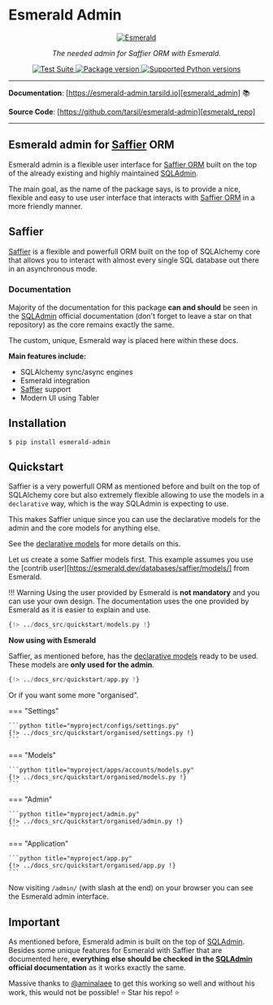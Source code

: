 # Esmerald Admin

<p align="center">
  <a href="https://esmerald-admin.tarsild.io"><img src="https://res.cloudinary.com/dymmond/image/upload/v1673619342/esmerald/img/logo-gr_z1ot8o.png" alt='Esmerald'></a>
</p>

<p align="center">
    <em>The needed admin for Saffier ORM with Esmerald.</em>
</p>

<p align="center">
<a href="https://github.com/tarsil/esmerald_admin/workflows/Test%20Suite/badge.svg?event=push&branch=main" target="_blank">
    <img src="https://github.com/tarsil/esmerald_admin/workflows/Test%20Suite/badge.svg?event=push&branch=main" alt="Test Suite">
</a>

<a href="https://pypi.org/project/esmerald_admin" target="_blank">
    <img src="https://img.shields.io/pypi/v/esmerald_admin?color=%2334D058&label=pypi%20package" alt="Package version">
</a>

<a href="https://pypi.org/project/esmerald_admin" target="_blank">
    <img src="https://img.shields.io/pypi/pyversions/esmerald_admin.svg?color=%2334D058" alt="Supported Python versions">
</a>
</p>

---

**Documentation**: [https://esmerald-admin.tarsild.io][esmerald_admin] 📚

**Source Code**: [https://github.com/tarsil/esmerald-admin][esmerald_repo]

---

## Esmerald admin for [Saffier][saffier] ORM

Esmerald admin is a flexible user interface for [Saffier ORM][saffier] built on the top of the
already existing and highly maintained [SQLAdmin][sqladmin].

The main goal, as the name of the package says, is to provide a nice, flexible and easy to use
user interface that interacts with [Saffier ORM][saffier] in a more friendly manner.

## Saffier

[Saffier][saffier] is a flexible and powerfull ORM built on the top of SQLAlchemy core that allows
you to interact with almost every single SQL database out there in an asynchronous mode.

### Documentation

Majority of the documentation for this package **can and should** be seen in the [SQLAdmin][sqladmin]
official documentation (don't forget to leave a star on that repository) as the core remains exactly
the same.

The custom, unique, Esmerald way is placed here within these docs.

**Main features include:**

* SQLAlchemy sync/async engines
* Esmerald integration
* [Saffier][saffier] support
* Modern UI using Tabler

## Installation

```shell
$ pip install esmerald-admin
```

## Quickstart

Saffier is a very powerfull ORM as mentioned before and built on the top of SQLAlchemy core but
also extremely flexible allowing to use the models in a `declarative` way, which is the way
SQLAdmin is expecting to use.

This makes Saffier unique since you can use the declarative models for the admin and the core
models for anything else.

See the [declarative models][saffier_declarative] for more details on this.

Let us create a some Saffier models first. This example assumes you use the [contrib user][https://esmerald.dev/databases/saffier/models/]
from Esmerald.

!!! Warning
    Using the user provided by Esmerald is **not mandatory** and you can use your own design.
    The documentation uses the one provided by Esmerald as it is easier to explain and use.

```python
{!> ../docs_src/quickstart/models.py !}
```

**Now using with Esmerald**

Saffier, as mentioned before, has the [declarative models][saffier_declarative] ready to be used.
These models are **only used for the admin**.

```python
{!> ../docs_src/quickstart/app.py !}
```

Or if you want some more "organised".

=== "Settings"

    ```python title="myproject/configs/settings.py"
    {!> ../docs_src/quickstart/organised/settings.py !}
    ```

=== "Models"

    ```python title="myproject/apps/accounts/models.py"
    {!> ../docs_src/quickstart/organised/models.py !}
    ```

=== "Admin"

    ```python title="myproject/admin.py"
    {!> ../docs_src/quickstart/organised/admin.py !}
    ```

=== "Application"

    ```python title="myproject/app.py"
    {!> ../docs_src/quickstart/organised/app.py !}
    ```

Now visiting `/admin/` (with slash at the end) on your browser you can see the Esmerald admin interface.

## Important

As mentioned before, Esmerald admin is built on the top of [SQLAdmin][esmerald_admin]. Besides some
unique features for Esmerald with Saffier that are documented here, **everything else should be checked**
**in the [SQLAdmin][sqladmin] official documentation** as it works exactly the same.

Massive thanks to [@aminalaee](https://github.com/aminalaee) to get this working so well and without his work, this
would not be possible! ⭐️ Star his repo! ⭐️


[esmerald_admin]: https://esmerald-admin.tarsild.io
[esmerald_repo]: https://github.com/tarsil/esmerald-admin
[saffier]: https://saffier.tarsild.io
[sqladmin]: https://aminalaee.dev/sqladmin/
[saffier_declarative]: https://saffier.tarsild.io/models/#declarative-models

